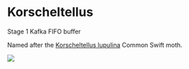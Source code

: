 # Korscheltellus
Stage 1 Kafka FIFO buffer

Named after the [Korscheltellus lupulina](https://www.ukmoths.org.uk/species/korscheltellus-lupulina) Common Swift moth.

<img src="https://ukmoths.org.uk/site/assets/files/5986/commonswiftsf.450x0.jpg?nc=1540715642">
